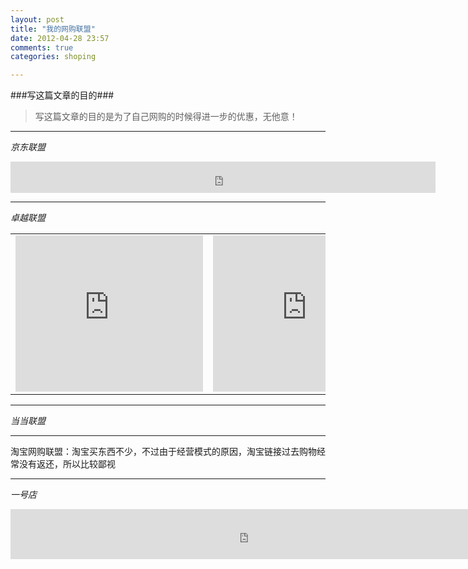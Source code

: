 ```yaml
---
layout: post
title: "我的网购联盟"
date: 2012-04-28 23:57
comments: true
categories: shoping 

---
```

###写这篇文章的目的###
>写这篇文章的目的是为了自己网购的时候得进一步的优惠，无他意！

<!--more-->

---
*京东联盟*

<iframe scrolling="no" frameborder="0" marginheight="0" marginwidth="0" width="680" height="50" src="http://show.union.360buy.com/JdShow/index.html?unionId=18978&t=5&size=10&haslogo=1&hashot=1&text="></iframe>

---
*卓越联盟*

<table><td><iframe src="http://rcm-cn.amazon.cn/e/cm?t=wuxinxinggg-23&o=28&p=12&l=ur1&category=wireless&banner=1ZN6WEMAXXNMBVKVKB02&f=ifr" width="300" height="250" scrolling="no" border="0" marginwidth="0" style="border:none;" frameborder="0"></iframe>
</td><td><iframe src="http://rcm-cn.amazon.cn/e/cm?t=wuxinxinggg-23&o=28&p=12&l=ur1&category=hpc&banner=05A761DXRWAWBRJCRS82&f=ifr" width="300" height="250" scrolling="no" border="0" marginwidth="0" style="border:none;" frameborder="0"></iframe>
</td></table>

---
*当当联盟*

<script type="text/javascript" > <!-- 
dd_ad_output="html";
dd_ad_client="P-278286";
dd_ad_format=40;
dd_ad_width=650;
dd_ad_height=40;
dd_open_target="_blank";
//--></script>
<script type="text/javascript" src="http://union.dangdang.com/union/script/dd_ads.js" ></script>

---
 淘宝网购联盟：淘宝买东西不少，不过由于经营模式的原因，淘宝链接过去购物经常没有返还，所以比较鄙视

<script type="text/javascript">
alimama_pid="mm_23595323_2558040_9685212";
alimama_type="g";
alimama_tks={};
alimama_tks.style_i=1;
alimama_tks.lg_i=1;
alimama_tks.w_i="680";
alimama_tks.h_i=69;
alimama_tks.btn_i=1;
alimama_tks.txt_s="htc";
alimama_tks.hot_i=1;
alimama_tks.hc_c="0065FF";
alimama_tks.cid_i=0;
alimama_tks.c_i=1;
</script>
<script type="text/javascript" src="http://a.alimama.cn/inf.js"></script>

---
*一号店*

<iframe id="f" width="760px" height="80px" src= "http://union.yihaodian.com/link_make/viewPicInfo.do?imgSize=760x80&truckerU=103023928" frameborder="no" border="0" marginwidth="0" marginheight="0" allowtransparency="yes" scrolling="NO" > </iframe>

